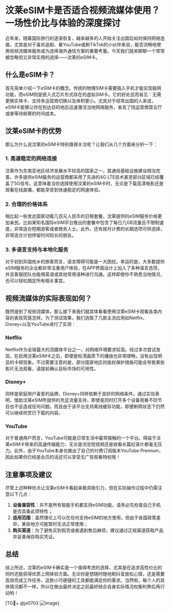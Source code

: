 # 汶莱eSIM卡是否适合视频流媒体使用？一场性价比与体验的深度探讨

近年来，随着国际旅行的逐渐恢复，越来越多的人开始关注出国后如何保持网络连接。尤其是对于喜欢追剧、看YouTube或刷TikTok的小伙伴来说，能否流畅地使用视频流媒体服务成为选择海外通信方案的重要考量。今天我们就来聊聊一个常常被忽略但又非常实用的选择——汶莱的eSIM卡。

## 什么是eSIM卡？

首先简单介绍一下eSIM卡的概念。传统的物理SIM卡需要插入手机才能实现联网功能，而eSIM则是嵌入式芯片形式存在的虚拟SIM卡。它的好处显而易见：无需更换实体卡、支持多运营商切换以及体积更小。尤其对于经常出国的人来说，eSIM卡能够让你在到达目的地后迅速激活当地网络服务，省去了找运营商营业厅或者等待邮寄的时间成本。

## 汶莱eSIM卡的优势

那么为什么说汶莱的eSIM卡特别值得关注呢？让我们从几个方面来分析一下：

### 1. 高速稳定的网络连接
汶莱作为东南亚地区经济发展水平较高的国家之一，其通信基础设施建设相当完善。许多提供eSIM服务的运营商都采用了先进的4G LTE技术甚至部分区域已经覆盖了5G信号。这意味着当你选择使用汶莱的eSIM卡时，无论是下载高清电影还是观看在线直播，都能享受到快速稳定的网速体验。

### 2. 合理的价格体系
相比起一些发达国家动辄几百元人民币的日租套餐，汶莱提供的eSIM服务价格更加亲民。比如某知名国际eSIM平台推出的套餐中包含了每日几GB流量且不限制速度，非常适合短期游客或者商务人士。此外，还有按月计费的长期选项可供选择，非常适合计划停留时间较长的朋友。

### 3. 多语言支持与本地化服务
对于初到异国他乡的旅客而言，语言障碍可能是一大困扰。幸运的是，大多数提供eSIM服务的企业都非常注重用户体验，在APP界面设计上加入了多种语言选项，并且客服团队也能用英语或其他常用语种进行沟通。这样即使你不熟悉当地情况，也可以轻松搞定所有相关事宜。

## 视频流媒体的实际表现如何？

既然提到了视频流媒体，那么接下来我们就具体看看使用汶莱eSIM卡观看各类内容的表现究竟怎样。为了测试效果，我们选取了几款主流应用如Netflix、Disney+以及YouTube进行了实测：

### Netflix
Netflix作为全球最大的流媒体平台之一，对网络环境要求较高。经过多次尝试发现，在启用汶莱eSIM卡之后，即便是标清画质下的播放也非常顺畅，没有出现明显的卡顿现象。不过需要注意的是，部分国家地区的版权保护措施可能会导致某些影片无法观看，请提前确认目标市场的可用性。

### Disney+
同样是家庭用户喜爱的品牌，Disney+同样依赖于良好的网络条件。通过实验表明，借助汶莱eSIM所提供的充足流量支持，即使是同时打开多个设备观看不同节目也不会造成任何问题。而且由于该平台支持离线缓存功能，即便断网状态下仍然可以继续欣赏已下载的内容。

### YouTube
对于普通用户而言，YouTube可能是日常生活中最常接触的一个平台。得益于汶莱eSIM卡带来的高速传输能力，无论是浏览短视频还是收看长篇纪录片都毫无压力。此外，由于YouTube本身也推出了自己的付费订阅版本YouTube Premium，因此如果你已经是会员的话还可以享受无广告观看特权哦！

## 注意事项及建议

尽管上述种种优点让汶莱eSIM卡看起来极具吸引力，但在实际操作过程中仍需注意以下几点：

1. **设备兼容性**：并不是所有智能手机都支持eSIM功能，请务必先检查自己手机是否具备此项特性；
2. **适用范围**：虽然理论上可以在任何支持eSIM的地方使用，但由于各国政策差异，某些地方可能暂时无法正常使用；
3. **购买渠道**：为了避免买到假货或者遇到售后麻烦，建议通过正规渠道获取产品并妥善保存购买凭证。

## 总结

综上所述，汶莱的eSIM卡确实是一个值得考虑的选择，尤其是在追求高性价比的同时还能获得优质上网体验方面。无论你是想随时随地刷抖音放松心情，还是需要高效完成工作任务，这款小巧便捷的工具都能满足你的需求。当然啦，每个人的具体情况都不一样，所以在做出最终决定之前最好结合自身实际情况权衡利弊后再行动哟！

[TG💪+ @jx0703 ![Image](https://github.com/user-attachments/assets/dbca1d08-cadb-493c-b0ec-ad6f7a83f270)]